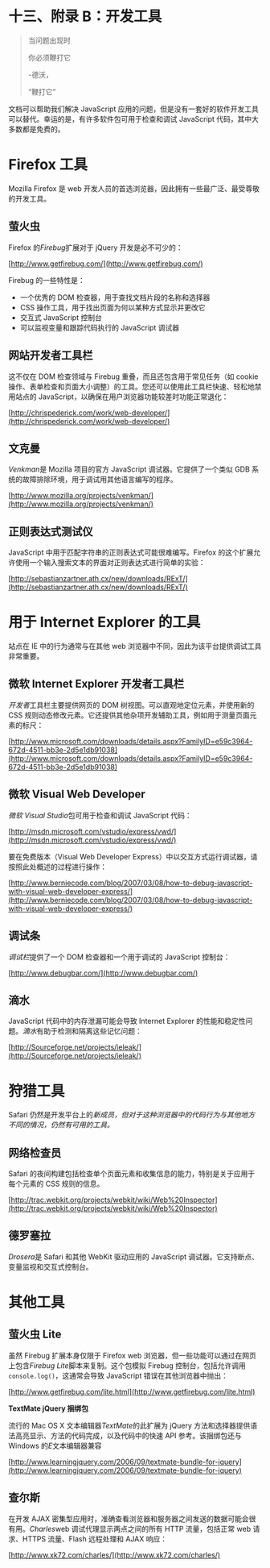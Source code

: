 # 十三、附录 B：开发工具

> 当问题出现时
> 
> 你必须鞭打它
> 
> -德沃，
> 
> “鞭打它”

文档可以帮助我们解决 JavaScript 应用的问题，但是没有一套好的软件开发工具可以替代。幸运的是，有许多软件包可用于检查和调试 JavaScript 代码，其中大多数都是免费的。

# Firefox 工具

Mozilla Firefox 是 web 开发人员的首选浏览器，因此拥有一些最广泛、最受尊敬的开发工具。

## 萤火虫

Firefox 的*Firebug*扩展对于 jQuery 开发是必不可少的：

[http://www.getfirebug.com/](http://www.getfirebug.com/)

Firebug 的一些特性是：

*   一个优秀的 DOM 检查器，用于查找文档片段的名称和选择器
*   CSS 操作工具，用于找出页面为何以某种方式显示并更改它
*   交互式 JavaScript 控制台
*   可以监视变量和跟踪代码执行的 JavaScript 调试器

## 网站开发者工具栏

这不仅在 DOM 检查领域与 Firebug 重叠，而且还包含用于常见任务（如 cookie 操作、表单检查和页面大小调整）的工具。您还可以使用此工具栏快速、轻松地禁用站点的 JavaScript，以确保在用户浏览器功能较差时功能正常退化：

[http://chrispederick.com/work/web-developer/](http://chrispederick.com/work/web-developer/)

## 文克曼

*Venkman*是 Mozilla 项目的官方 JavaScript 调试器。它提供了一个类似 GDB 系统的故障排除环境，用于调试用其他语言编写的程序。

[http://www.mozilla.org/projects/venkman/](http://www.mozilla.org/projects/venkman/)

## 正则表达式测试仪

JavaScript 中用于匹配字符串的正则表达式可能很难编写。Firefox 的这个扩展允许使用一个输入搜索文本的界面对正则表达式进行简单的实验：

[http://sebastianzartner.ath.cx/new/downloads/RExT/](http://sebastianzartner.ath.cx/new/downloads/RExT/)

# 用于 Internet Explorer 的工具

站点在 IE 中的行为通常与在其他 web 浏览器中不同，因此为该平台提供调试工具非常重要。

## 微软 Internet Explorer 开发者工具栏

*开发者*工具栏主要提供网页的 DOM 树视图。可以直观地定位元素，并使用新的 CSS 规则动态修改元素。它还提供其他杂项开发辅助工具，例如用于测量页面元素的标尺：

[http://www.microsoft.com/downloads/details.aspx?FamilyID=e59c3964-672d-4511-bb3e-2d5e1db91038](http://www.microsoft.com/downloads/details.aspx?FamilyID=e59c3964-672d-4511-bb3e-2d5e1db91038)

## 微软 Visual Web Developer

*微软 Visual Studio*包可用于检查和调试 JavaScript 代码：

[http://msdn.microsoft.com/vstudio/express/vwd/](http://msdn.microsoft.com/vstudio/express/vwd/)

要在免费版本（Visual Web Developer Express）中以交互方式运行调试器，请按照此处概述的过程进行操作：

[http://www.berniecode.com/blog/2007/03/08/how-to-debug-javascript-with-visual-web-developer-express/](http://www.berniecode.com/blog/2007/03/08/how-to-debug-javascript-with-visual-web-developer-express/)

## 调试条

*调试栏*提供了一个 DOM 检查器和一个用于调试的 JavaScript 控制台：

[http://www.debugbar.com/](http://www.debugbar.com/)

## 滴水

JavaScript 代码中的内存泄漏可能会导致 Internet Explorer 的性能和稳定性问题。*滴水*有助于检测和隔离这些记忆问题：

[http://Sourceforge.net/projects/ieleak/](http://Sourceforge.net/projects/ieleak/)

# 狩猎工具

Safari 仍然是开发平台上的*新成员，但对于这种浏览器中的代码行为与其他地方不同的情况，仍然有可用的工具。*

## 网络检查员

Safari 的夜间构建包括检查单个页面元素和收集信息的能力，特别是关于应用于每个元素的 CSS 规则的信息。

[http://trac.webkit.org/projects/webkit/wiki/Web%20Inspector](http://trac.webkit.org/projects/webkit/wiki/Web%20Inspector)

## 德罗塞拉

*Drosera*是 Safari 和其他 WebKit 驱动应用的 JavaScript 调试器。它支持断点、变量监视和交互式控制台。

# 其他工具

## 萤火虫 Lite

虽然 Firebug 扩展本身仅限于 Firefox web 浏览器，但一些功能可以通过在网页上包含*Firebug Lite*脚本来复制。这个包模拟 Firebug 控制台，包括允许调用`console.log()`，这通常会导致 JavaScript 错误在其他浏览器中抛出：

[http://www.getfirebug.com/lite.html](http://www.getfirebug.com/lite.html)

**TextMate jQuery 捆绑包**

流行的 Mac OS X 文本编辑器*TextMate*的此扩展为 jQuery 方法和选择器提供语法高亮显示、方法的代码完成，以及代码中的快速 API 参考。该捆绑包还与 Windows 的*E*文本编辑器兼容

[http://www.learningjquery.com/2006/09/textmate-bundle-for-jquery](http://www.learningjquery.com/2006/09/textmate-bundle-for-jquery)

## 查尔斯

在开发 AJAX 密集型应用时，准确查看浏览器和服务器之间发送的数据可能会很有用。*Charles*web 调试代理显示两点之间的所有 HTTP 流量，包括正常 web 请求、HTTPS 流量、Flash 远程处理和 AJAX 响应：

[http://www.xk72.com/charles/](http://www.xk72.com/charles/)